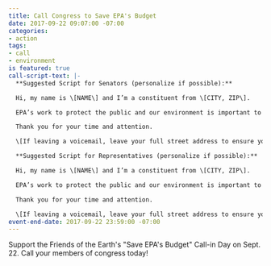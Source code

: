 ```yaml
---
title: Call Congress to Save EPA's Budget
date: 2017-09-22 09:07:00 -07:00
categories:
- action
tags:
- call
- environment
is featured: true
call-script-text: |-
  **Suggested Script for Senators (personalize if possible):**

  Hi, my name is \[NAME\] and I’m a constituent from \[CITY, ZIP\].

  EPA’s work to protect the public and our environment is important to me.   I’m counting on the Senate to keep EPA strong.  The Agency’s budget and staffing have been flat or declining for years and were hit hard by sequestration.   EPA’s budget should be increased to compensate for those cuts and to meet its mission, which is broader and more important than ever.  Please fortify its science and technology budget, ensure that climate science and climate programs are strong, increase staffing to match EPA’s broad responsibilities, and save the important programs slated for elimination.   Please ensure that a clean budget is passed with no policy riders.

  Thank you for your time and attention.

  \[If leaving a voicemail, leave your full street address to ensure your call is tallied\]

  **Suggested Script for Representatives (personalize if possible):**

  Hi, my name is \[NAME\] and I’m a constituent from \[CITY, ZIP\].

  EPA’s work to protect the public and our environment is important to me.  House budget proposals to date would result in the smallest EPA budget since the early Reagan administration when adjusted for inflation.  The Agency’s budget and staffing have been flat or declining for years and were hit hard by sequestration.  EPA’s budget should be increased to compensate for those cuts and to meet its mission, which is broader and more important than ever.  As the budget process goes forward, I urge you to improve House proposals.  Please fortify its science and technology budget, ensure that climate science and climate programs are strong, increase staffing to match the Agency’s broad responsibilities, and save the important programs slated for elimination.   Please ensure that a clean budget is passed with no policy riders.

  Thank you for your time and attention.

  \[If leaving a voicemail, leave your full street address to ensure your call is tallied\]
event-end-date: 2017-09-22 23:59:00 -07:00
---
```


Support the Friends of the Earth's "Save EPA's Budget" Call-in Day on Sept. 22.  Call your members of congress today!
